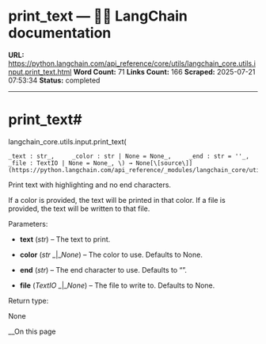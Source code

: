 # print_text — 🦜🔗 LangChain  documentation

**URL:** https://python.langchain.com/api_reference/core/utils/langchain_core.utils.input.print_text.html
**Word Count:** 71
**Links Count:** 166
**Scraped:** 2025-07-21 07:53:34
**Status:** completed

---

# print\_text\#

langchain\_core.utils.input.print\_text\(

    _text : str_,     _color : str | None = None_,     _end : str = ''_,     _file : TextIO | None = None_, \) → None[\[source\]](https://python.langchain.com/api_reference/_modules/langchain_core/utils/input.html#print_text)\#     

Print text with highlighting and no end characters.

If a color is provided, the text will be printed in that color. If a file is provided, the text will be written to that file.

Parameters:     

  * **text** \(_str_\) – The text to print.

  * **color** \(_str_ _|__None_\) – The color to use. Defaults to None.

  * **end** \(_str_\) – The end character to use. Defaults to “”.

  * **file** \(_TextIO_ _|__None_\) – The file to write to. Defaults to None.

Return type:     

None

__On this page